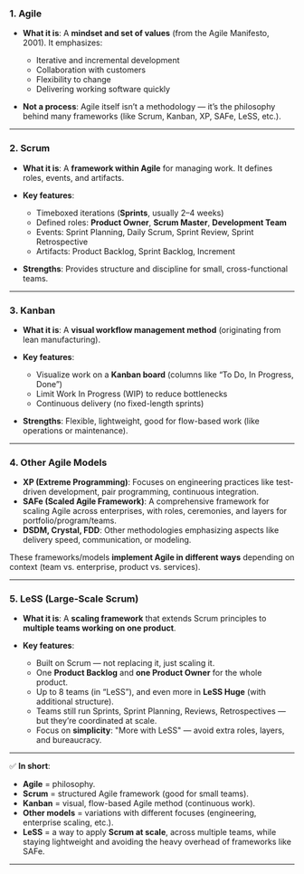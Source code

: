 
### 1. **Agile**

* **What it is**:
  A **mindset and set of values** (from the Agile Manifesto, 2001). It emphasizes:

  * Iterative and incremental development
  * Collaboration with customers
  * Flexibility to change
  * Delivering working software quickly
* **Not a process**: Agile itself isn’t a methodology — it’s the philosophy behind many frameworks (like Scrum, Kanban, XP, SAFe, LeSS, etc.).

---

### 2. **Scrum**

* **What it is**:
  A **framework within Agile** for managing work. It defines roles, events, and artifacts.
* **Key features**:

  * Timeboxed iterations (**Sprints**, usually 2–4 weeks)
  * Defined roles: **Product Owner**, **Scrum Master**, **Development Team**
  * Events: Sprint Planning, Daily Scrum, Sprint Review, Sprint Retrospective
  * Artifacts: Product Backlog, Sprint Backlog, Increment
* **Strengths**: Provides structure and discipline for small, cross-functional teams.

---

### 3. **Kanban**

* **What it is**:
  A **visual workflow management method** (originating from lean manufacturing).
* **Key features**:

  * Visualize work on a **Kanban board** (columns like “To Do, In Progress, Done”)
  * Limit Work In Progress (WIP) to reduce bottlenecks
  * Continuous delivery (no fixed-length sprints)
* **Strengths**: Flexible, lightweight, good for flow-based work (like operations or maintenance).

---

### 4. **Other Agile Models**

* **XP (Extreme Programming)**: Focuses on engineering practices like test-driven development, pair programming, continuous integration.
* **SAFe (Scaled Agile Framework)**: A comprehensive framework for scaling Agile across enterprises, with roles, ceremonies, and layers for portfolio/program/teams.
* **DSDM, Crystal, FDD**: Other methodologies emphasizing aspects like delivery speed, communication, or modeling.

These frameworks/models **implement Agile in different ways** depending on context (team vs. enterprise, product vs. services).

---

### 5. **LeSS (Large-Scale Scrum)**

* **What it is**:
  A **scaling framework** that extends Scrum principles to **multiple teams working on one product**.
* **Key features**:

  * Built on Scrum — not replacing it, just scaling it.
  * One **Product Backlog** and **one Product Owner** for the whole product.
  * Up to 8 teams (in “LeSS”), and even more in **LeSS Huge** (with additional structure).
  * Teams still run Sprints, Sprint Planning, Reviews, Retrospectives — but they’re coordinated at scale.
  * Focus on **simplicity**: "More with LeSS" — avoid extra roles, layers, and bureaucracy.

---

✅ **In short**:

* **Agile** = philosophy.
* **Scrum** = structured Agile framework (good for small teams).
* **Kanban** = visual, flow-based Agile method (continuous work).
* **Other models** = variations with different focuses (engineering, enterprise scaling, etc.).
* **LeSS** = a way to apply **Scrum at scale**, across multiple teams, while staying lightweight and avoiding the heavy overhead of frameworks like SAFe.

---
